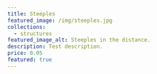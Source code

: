 ```yaml
---
title: Steeples
featured_image: /img/steeples.jpg
collections:
  - structures
featured_image_alt: Steeples in the distance.
description: Test description.
price: 0.05
featured: true
---
```

